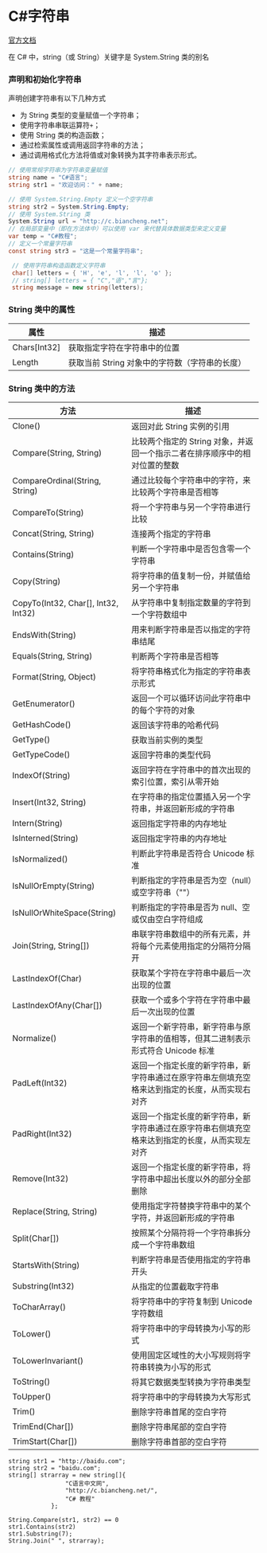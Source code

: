 # C#字符串

[官方文档](https://docs.microsoft.com/zh-cn/dotnet/api/system.string?view=netcore-3.1#methods)

在 C# 中，string（或 String）关键字是 System.String 类的别名

### 声明和初始化字符串

声明创建字符串有以下几种方式

- 为 String 类型的变量赋值一个字符串；
- 使用字符串串联运算符`+`；
- 使用 String 类的构造函数；
- 通过检索属性或调用返回字符串的方法；
- 通过调用格式化方法将值或对象转换为其字符串表示形式。

```C#
// 使用常规字符串为字符串变量赋值
string name = "C#语言";
string str1 = "欢迎访问：" + name;

// 使用 System.String.Empty 定义一个空字符串
string str2 = System.String.Empty;
// 使用 System.String 类
System.String url = "http://c.biancheng.net";
// 在局部变量中（即在方法体中）可以使用 var 来代替具体数据类型来定义变量
var temp = "C#教程";
// 定义一个常量字符串
const string str3 = "这是一个常量字符串";

 // 使用字符串构造函数定义字符串
 char[] letters = { 'H', 'e', 'l', 'l', 'o' };
 // string[] letters = { "C","语","言"};
 string message = new string(letters);
```

### String 类中的属性

| 属性         | 描述                                           |
| ------------ | ---------------------------------------------- |
| Chars[Int32] | 获取指定字符在字符串中的位置                   |
| Length       | 获取当前 String 对象中的字符数（字符串的长度） |

### String 类中的方法

| 方法                                | 描述                                                         |
| ----------------------------------- | ------------------------------------------------------------ |
| Clone()                             | 返回对此 String 实例的引用                                   |
| Compare(String, String)             | 比较两个指定的 String 对象，并返回一个指示二者在排序顺序中的相对位置的整数 |
| CompareOrdinal(String, String)      | 通过比较每个字符串中的字符，来比较两个字符串是否相等         |
| CompareTo(String)                   | 将一个字符串与另一个字符串进行比较                           |
| Concat(String, String)              | 连接两个指定的字符串                                         |
| Contains(String)                    | 判断一个字符串中是否包含零一个字符串                         |
| Copy(String)                        | 将字符串的值复制一份，并赋值给另一个字符串                   |
| CopyTo(Int32, Char[], Int32, Int32) | 从字符串中复制指定数量的字符到一个字符数组中                 |
| EndsWith(String)                    | 用来判断字符串是否以指定的字符串结尾                         |
| Equals(String, String)              | 判断两个字符串是否相等                                       |
| Format(String, Object)              | 将字符串格式化为指定的字符串表示形式                         |
| GetEnumerator()                     | 返回一个可以循环访问此字符串中的每个字符的对象               |
| GetHashCode()                       | 返回该字符串的哈希代码                                       |
| GetType()                           | 获取当前实例的类型                                           |
| GetTypeCode()                       | 返回字符串的类型代码                                         |
| IndexOf(String)                     | 返回字符在字符串中的首次出现的索引位置，索引从零开始         |
| Insert(Int32, String)               | 在字符串的指定位置插入另一个字符串，并返回新形成的字符串     |
| Intern(String)                      | 返回指定字符串的内存地址                                     |
| IsInterned(String)                  | 返回指定字符串的内存地址                                     |
| IsNormalized()                      | 判断此字符串是否符合 Unicode 标准                            |
| IsNullOrEmpty(String)               | 判断指定的字符串是否为空（null）或空字符串（""）             |
| IsNullOrWhiteSpace(String)          | 判断指定的字符串是否为 null、空或仅由空白字符组成            |
| Join(String, String[])              | 串联字符串数组中的所有元素，并将每个元素使用指定的分隔符分隔开 |
| LastIndexOf(Char)                   | 获取某个字符在字符串中最后一次出现的位置                     |
| LastIndexOfAny(Char[])              | 获取一个或多个字符在字符串中最后一次出现的位置               |
| Normalize()                         | 返回一个新字符串，新字符串与原字符串的值相等，但其二进制表示形式符合 Unicode 标准 |
| PadLeft(Int32)                      | 返回一个指定长度的新字符串，新字符串通过在原字符串左侧填充空格来达到指定的长度，从而实现右对齐 |
| PadRight(Int32)                     | 返回一个指定长度的新字符串，新字符串通过在原字符串右侧填充空格来达到指定的长度，从而实现左对齐 |
| Remove(Int32)                       | 返回一个指定长度的新字符串，将字符串中超出长度以外的部分全部删除 |
| Replace(String, String)             | 使用指定字符替换字符串中的某个字符，并返回新形成的字符串     |
| Split(Char[])                       | 按照某个分隔符将一个字符串拆分成一个字符串数组               |
| StartsWith(String)                  | 判断字符串是否使用指定的字符串开头                           |
| Substring(Int32)                    | 从指定的位置截取字符串                                       |
| ToCharArray()                       | 将字符串中的字符复制到 Unicode 字符数组                      |
| ToLower()                           | 将字符串中的字母转换为小写的形式                             |
| ToLowerInvariant()                  | 使用固定区域性的大小写规则将字符串转换为小写的形式           |
| ToString()                          | 将其它数据类型转换为字符串类型                               |
| ToUpper()                           | 将字符串中的字母转换为大写形式                               |
| Trim()                              | 删除字符串首尾的空白字符                                     |
| TrimEnd(Char[])                     | 删除字符串尾部的空白字符                                     |
| TrimStart(Char[])                   | 删除字符串首部的空白字符                                     |



```
string str1 = "http://baidu.com";
string str2 = "baidu.com";
string[] strarray = new string[]{
                "C语言中文网",
                "http://c.biancheng.net/",
                "C# 教程"
            };
            
String.Compare(str1, str2) == 0
str1.Contains(str2)
str1.Substring(7);
String.Join(" ", strarray);
```

